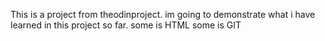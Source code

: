 This is a project from theodinproject.
im going to demonstrate what i have learned in this project so far.
some is HTML some is GIT
